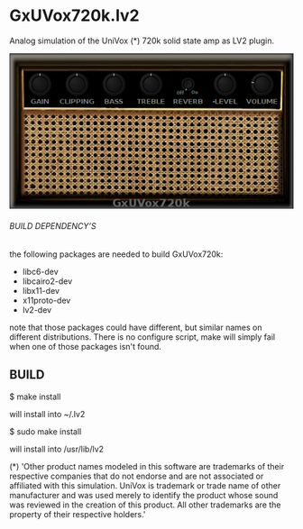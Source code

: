 # GxUVox720k.lv2
Analog simulation of the UniVox (*) 720k solid state amp as LV2 plugin.

![GxUVox720k](https://raw.githubusercontent.com/brummer10/GxUVox720k.lv2/master/GxUVox720k.png)


###### BUILD DEPENDENCY’S 

the following packages are needed to build GxUVox720k:

- libc6-dev
- libcairo2-dev
- libx11-dev
- x11proto-dev
- lv2-dev

note that those packages could have different, but similar names 
on different distributions. There is no configure script, 
make will simply fail when one of those packages isn't found.

## BUILD 

$ make install

will install into ~/.lv2

$ sudo make install

will install into /usr/lib/lv2


(*) 'Other product names modeled in this software are trademarks of their respective companies that do not endorse and are not associated or affiliated with this simulation.
UniVox is trademark or trade name of other manufacturer and was used merely to identify the product whose sound was reviewed in the creation of this product.
All other trademarks are the property of their respective holders.'
